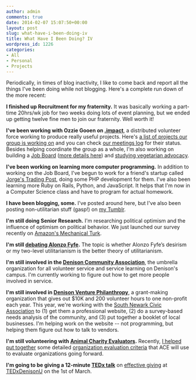 ```yaml
---
author: admin
comments: true
date: 2014-02-07 15:07:50+00:00
layout: post
slug: what-have-i-been-doing-iv
title: What Have I Been Doing? IV
wordpress_id: 1226
categories:
- All
- Personal
- Projects
---
```


Periodically, in times of blog inactivity, I like to come back and report all the things I've been doing while not blogging.  Here's a complete run down of the more recent:

**I finished up Recruitment for my fraternity.**  It was basically working a part-time 20hrs/wk job for two weeks doing lots of event planning, but we ended up getting twelve fine men to join our fraternity.  Well worth it!

**I've been working with Ozzie Gooen on [.impact](http://www.dotimpact.im)**, a distributed volunteer force working to produce really useful projects.  Here's [a list of projects our group is working on](https://impact.hackpad.com/Projects-aRiPtncmuKS) and you can check [our meetings log](http://dotimpact.im/meetings.html) for their status.  Besides helping coordinate the group as a whole, I'm also working on building a [Job Board](http://www.jobboard.im) ([more details here](https://impact.hackpad.com/Job-Board-G2ZocnkVTsc)) and [studying vegetarian advocacy](https://docs.google.com/a/peterhurford.com/document/d/1nA3VYi3-UbAOefSWCNcFQQ2fTIceiX1CkyZMIHO-q2Q/edit).

**I've been working on learning more computer programming.**  In addition to working on the Job Board, I've begun to work for a friend's startup called [Jorge's Trading Post](http://www.jorgestradingpost.com), doing some PHP development for them.  I've also been learning more Ruby on Rails, Python, and JavaScript.  It helps that I'm now in a Computer Science class and have to program for actual homework.<!-- more -->

**I have been blogging, some.**  I've posted around here, but I've also been posting non-utilitarian stuff (gasp!) on [my Tumblr](http://peterhurford.tumblr.com).

**I'm still doing Senior Research.**  I'm researching political optimism and the influence of optimism on political behavior.  We just launched our survey recently on [Amazon's Mechanical Turk](https://www.mturk.com/mturk/welcome).

**I'm still [debating Alonzo Fyfe](http://felicifia.org/viewtopic.php?f=7&t=1024).**  The topic is whether Alonzo Fyfe’s desirism or my two-level utilitarianism is the better theory of utilitarianism.

**I'm still involved in the [Denison Community Association](http://denison.edu/campus/get-involved/service-opportunities/dca)**, the umbrella organization for all volunteer service and service learning on Denison's campus.  I'm currently working to figure out how to get more people involved in service.

**I'm still involved in [Denison Venture Philanthropy](https://orgsync.com/custom_pages/10460/show/8585)**, a grant-making organization that gives out $10K and 200 volunteer hours to one non-profit each year.  This year, we're working with the [South Newark Civic Association](https://www.facebook.com/southnewark) to (1) get them a professional website, (2) do a survey-based needs analysis of the community, and (3) put together a booklet of local businesses.  I'm helping work on the website -- not programming, but helping them figure out how to talk to vendors.

**I'm still volunteering with [Animal Charity Evaluators](http://www.animalcharityevaluators.org).**  Recently, [I helped put together](http://www.animalcharityevaluators.org/blog/ace-highlight-organization-evaluation-criteria/) some detailed [organization evaluation criteria](http://www.animalcharityevaluators.org/research/organizations/organization-evaluation-template/) that ACE will use to evaluate organizations going forward.

**I'm going to be giving a 12-minute [TEDx talk](https://www.ted.com/tedx)** on [effective giving](http://www.givewell.org/giving101) at [TEDxDenisonU](http://denison.edu/campus/get-involved/whats-happening/tedxdenisonu) on the 1st of March.
